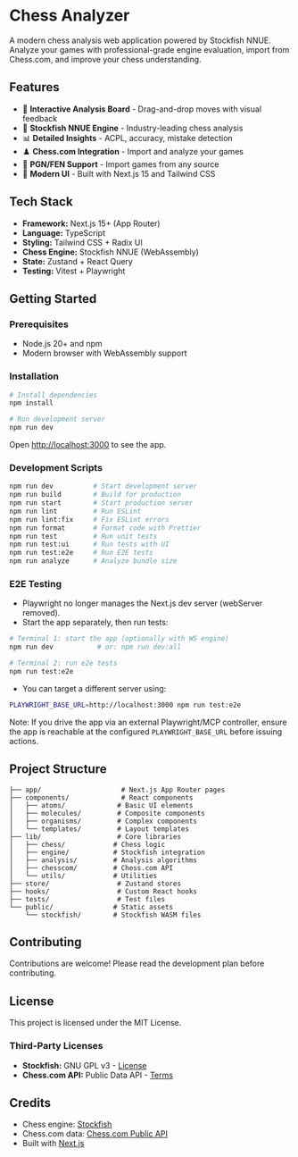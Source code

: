 # Chess Analyzer

A modern chess analysis web application powered by Stockfish NNUE. Analyze your games with professional-grade engine evaluation, import from Chess.com, and improve your chess understanding.

## Features

- 🎯 **Interactive Analysis Board** - Drag-and-drop moves with visual feedback
- 🤖 **Stockfish NNUE Engine** - Industry-leading chess analysis
- 📊 **Detailed Insights** - ACPL, accuracy, mistake detection
- ♟️ **Chess.com Integration** - Import and analyze your games
- 📝 **PGN/FEN Support** - Import games from any source
- 🎨 **Modern UI** - Built with Next.js 15 and Tailwind CSS

## Tech Stack

- **Framework:** Next.js 15+ (App Router)
- **Language:** TypeScript
- **Styling:** Tailwind CSS + Radix UI
- **Chess Engine:** Stockfish NNUE (WebAssembly)
- **State:** Zustand + React Query
- **Testing:** Vitest + Playwright

## Getting Started

### Prerequisites

- Node.js 20+ and npm
- Modern browser with WebAssembly support

### Installation

```bash
# Install dependencies
npm install

# Run development server
npm run dev
```

Open [http://localhost:3000](http://localhost:3000) to see the app.

### Development Scripts

```bash
npm run dev          # Start development server
npm run build        # Build for production
npm run start        # Start production server
npm run lint         # Run ESLint
npm run lint:fix     # Fix ESLint errors
npm run format       # Format code with Prettier
npm run test         # Run unit tests
npm run test:ui      # Run tests with UI
npm run test:e2e     # Run E2E tests
npm run analyze      # Analyze bundle size
```

### E2E Testing

- Playwright no longer manages the Next.js dev server (webServer removed).
- Start the app separately, then run tests:

```bash
# Terminal 1: start the app (optionally with WS engine)
npm run dev           # or: npm run dev:all

# Terminal 2: run e2e tests
npm run test:e2e
```

- You can target a different server using:

```bash
PLAYWRIGHT_BASE_URL=http://localhost:3000 npm run test:e2e
```

Note: If you drive the app via an external Playwright/MCP controller, ensure the app is reachable at the configured `PLAYWRIGHT_BASE_URL` before issuing actions.

## Project Structure

```
├── app/                    # Next.js App Router pages
├── components/             # React components
│   ├── atoms/             # Basic UI elements
│   ├── molecules/         # Composite components
│   ├── organisms/         # Complex components
│   └── templates/         # Layout templates
├── lib/                   # Core libraries
│   ├── chess/            # Chess logic
│   ├── engine/           # Stockfish integration
│   ├── analysis/         # Analysis algorithms
│   ├── chesscom/         # Chess.com API
│   └── utils/            # Utilities
├── store/                 # Zustand stores
├── hooks/                 # Custom React hooks
├── tests/                 # Test files
└── public/               # Static assets
    └── stockfish/        # Stockfish WASM files
```

## Contributing

Contributions are welcome! Please read the development plan before contributing.

## License

This project is licensed under the MIT License.

### Third-Party Licenses

- **Stockfish:** GNU GPL v3 - [License](https://github.com/official-stockfish/Stockfish/blob/master/Copying.txt)
- **Chess.com API:** Public Data API - [Terms](https://www.chess.com/news/view/published-data-api)

## Credits

- Chess engine: [Stockfish](https://stockfishchess.org/)
- Chess.com data: [Chess.com Public API](https://www.chess.com/news/view/published-data-api)
- Built with [Next.js](https://nextjs.org/)
